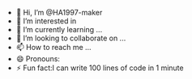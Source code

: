 - 👋 Hi, I’m @HA1997-maker
- 👀 I’m interested in 
- 🌱 I’m currently learning ...
- 💞️ I’m looking to collaborate on ...
- 📫 How to reach me ...
- 😄 Pronouns:
- ⚡ Fun fact:I can write 100 lines of code in 1 minute

<!---
HA1997-maker/HA1997-maker is a ✨ special ✨ repository because its `READ.md` (this file) appears on your GitHub profile.
You can click the Preview link to take a look at your changes.
--->
